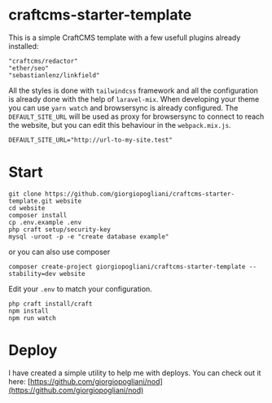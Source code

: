# craftcms-starter-template

This is a simple CraftCMS template with a few usefull plugins already installed: 
``` 
"craftcms/redactor"
"ether/seo"
"sebastianlenz/linkfield"    
```

All the styles is done with `tailwindcss` framework and all the configuration is already done with the help of `laravel-mix`. 
When developing your theme you can use `yarn watch` and browsersync is already configured. The `DEFAULT_SITE_URL` will be used as proxy for browsersync to connect to reach the website, but you can edit this behaviour in the `webpack.mix.js`.

```
DEFAULT_SITE_URL="http://url-to-my-site.test"
```

# Start

```
git clone https://github.com/giorgiopogliani/craftcms-starter-template.git website
cd website
composer install 
cp .env.example .env
php craft setup/security-key
mysql -uroot -p -e "create database example"
```

or you can also use composer

```
composer create-project giorgiopogliani/craftcms-starter-template --stability=dev website
```

Edit your `.env` to match your configuration.

```
php craft install/craft 
npm install
npm run watch
```

# Deploy

I have created a simple utility to help me with deploys. You can check out it here: [https://github.com/giorgiopogliani/nod](https://github.com/giorgiopogliani/nod)   
 
